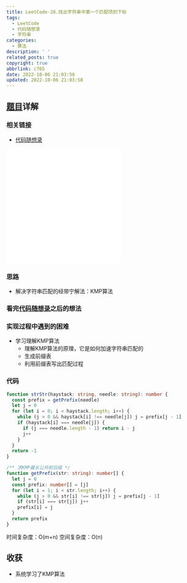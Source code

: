 ```yaml
---
title: LeetCode-28.找出字符串中第一个匹配项的下标
tags:
  - LeetCode
  - 代码随想录
  - 字符串
categories:
  - 算法
description: ' '
related_posts: true
copyright: true
abbrlink: c765
date: 2022-10-06 21:03:58
updated: 2022-10-06 21:03:58
---
```


## [题目](https://leetcode.cn/problems/find-the-index-of-the-first-occurrence-in-a-string/)详解

### 相关链接

- [代码随想录](https://programmercarl.com/0028.实现strStr.html)

<iframe class="iframe_video" src="//player.bilibili.com/player.html?aid=712030093&bvid=BV1PD4y1o7nd&cid=493095580&page=1" scrolling="no" border="0" frameborder="no" framespacing="0" allowfullscreen="true"> </iframe>
<iframe class="iframe_video" src="//player.bilibili.com/player.html?aid=457239548&bvid=BV1M5411j7Xx&cid=496522111&page=1" scrolling="no" border="0" frameborder="no" framespacing="0" allowfullscreen="true"> </iframe>

### 思路

- 解决字符串匹配的经带宁解法：KMP算法

### 看完[代码随想录](https://programmercarl.com/0028.实现strStr.html)之后的想法

### 实现过程中遇到的困难

- 学习理解KMP算法
  - 理解KMP算法的原理，它是如何加速字符串匹配的
  - 生成前缀表
  - 利用前缀表写出匹配过程

### 代码

```ts TypeScript
function strStr(haystack: string, needle: string): number {
  const prefix = getPrefix(needle)
  let j = 0
  for (let i = 0; i < haystack.length; i++) {
    while (j > 0 && haystack[i] !== needle[j]) j = prefix[j - 1]
    if (haystack[i] === needle[j]) {
      if (j === needle.length - 1) return i - j
      j++
    }
  }
  return -1
}

/** 求KMP最长公共前后缀 */
function getPrefix(str: string): number[] {
  let j = 0
  const prefix: number[] = [j]
  for (let i = 1; i < str.length; i++) {
    while (j > 0 && str[i] !== str[j]) j = prefix[j - 1]
    if (str[i] === str[j]) j++
    prefix[i] = j
  }
  return prefix
}
```

时间复杂度：O(m+n)
空间复杂度：O(n)

## 收获

- 系统学习了KMP算法
